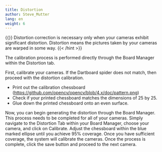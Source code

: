```yaml
---
title: Distortion
author: Steve_Mutter
lang: en
weight: 6
---
```

{{<hint type=info icon=gdoc_info_outline >}}
Distortion correction is necessary only when your cameras exhibit significant distortion. Distortion means the pictures taken by your cameras are warped in some way.
{{< /hint >}}

The calibration process is performed directly through the Board Manager within the Distortion tab.

First, calibrate your cameras. If the Dartboard spider does not match, then proceed with the distortion calibration.

- Print out the calibration chessboard (https://github.com/opencv/opencv/blob/4.x/doc/pattern.png)
- Check if your printed chessboard matches the dimensions of 25 by 25.
- Glue down the printed chessboard onto an even surface.


Now, you can begin generating the distortion through the Board Manager. This process needs to be completed for all of your cameras. Simply navigate to the Distortion Tab within your Board Manager, choose your camera, and click on Calibrate. Adjust the chessboard within the blue marked ellipse until you achieve 95% coverage. Once you have sufficient coverage, the system will calibrate the cameras. Once the process is complete, click the save button and proceed to the next camera.

